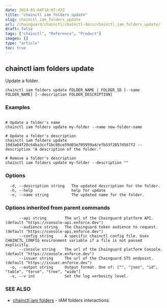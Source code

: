 ```yaml
---
date: 2024-03-04T18:07:47Z
title: "chainctl iam folders update"
slug: chainctl_iam_folders_update
url: /chainguard/chainctl/chainctl-docs/chainctl_iam_folders_update/
draft: false
tags: ["chainctl", "Reference", "Product"]
images: []
type: "article"
toc: true
---
```

## chainctl iam folders update

Update a folder.

```
chainctl iam folders update FOLDER_NAME | FOLDER_ID [--name FOLDER_NAME] [--description FOLDER_DESCRIPTION]
```

### Examples

```

# Update a folder's name
chainctl iam folders update my-folder --name new-folder-name

# Update a folder's description
chainctl iam folders update 19d3a64f20c64ba3ccf1bc86ce59d03e705959ad/efb53f2857d567f2 --description "A description of the folder."

# Remove a folder's description
chainctl iam folders update my-folder --description ""
```

### Options

```
  -d, --description string   The updated description for the folder.
  -h, --help                 help for update
  -n, --name string          The updated name for the folder.
```

### Options inherited from parent commands

```
      --api string        The url of the Chainguard platform API. (default "https://console-api.enforce.dev")
      --audience string   The Chainguard token audience to request. (default "https://console-api.enforce.dev")
      --config string     A specific chainctl config file. Uses CHAINCTL_CONFIG environment variable if a file is not passed explicitly.
      --console string    The url of the Chainguard platform Console. (default "https://console.enforce.dev")
      --issuer string     The url of the Chainguard STS endpoint. (default "https://issuer.enforce.dev")
  -o, --output string     Output format. One of: ["", "json", "id", "table", "terse", "tree", "wide"]
  -v, --v int             Set the log verbosity level.
```

### SEE ALSO

* [chainctl iam folders](/chainguard/chainctl/chainctl-docs/chainctl_iam_folders/)	 - IAM folders interactions.

